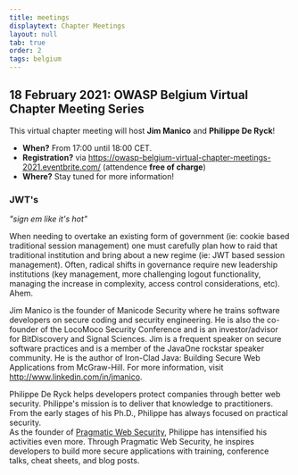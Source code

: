 ```yaml
---
title: meetings
displaytext: Chapter Meetings
layout: null
tab: true
order: 2
tags: belgium
---
```

## 18 February 2021: OWASP Belgium Virtual Chapter Meeting Series
This virtual chapter meeting will host **Jim Manico** and **Philippe De Ryck**!
* **When?** From 17:00 until 18:00 CET.
* **Registration?** via <https://owasp-belgium-virtual-chapter-meetings-2021.eventbrite.com/> (attendence **free of charge**)
* **Where?** Stay tuned for more information!

### JWT's
*"sign em like it's hot"*

When needing to overtake an existing form of government (ie: cookie based traditional session management) one must carefully plan how to raid that traditional institution and bring about a new regime (ie: JWT based session management). Often, radical shifts in governance require new leadership institutions (key management, more challenging logout functionality, managing the increase in complexity, access control considerations, etc). Ahem.

Jim Manico is the founder of Manicode Security where he trains software developers on secure coding and security engineering. He is also the co-founder of the LocoMoco Security Conference and is an investor/advisor for BitDiscovery and Signal Sciences. Jim is a frequent speaker on secure software practices and is a member of the JavaOne rockstar speaker community. He is the author of Iron-Clad Java: Building Secure Web Applications from McGraw-Hill. For more information, visit <http://www.linkedin.com/in/jmanico>.

Philippe De Ryck helps developers protect companies through better web security. Philippe's mission is to deliver that knowledge to practitioners. From the early stages of his Ph.D., Philippe has always focused on practical security.
<br/>
As the founder of [Pragmatic Web Security](https://pragmaticwebsecurity.com), Philippe has intensified his activities even more. Through Pragmatic Web Security, he inspires developers to build more secure applications with training, conference talks, cheat sheets, and blog posts.
